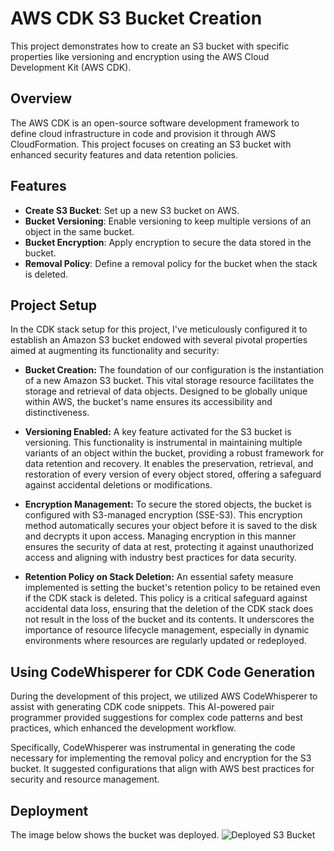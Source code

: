 # AWS CDK S3 Bucket Creation

This project demonstrates how to create an S3 bucket with specific properties like versioning and encryption using the AWS Cloud Development Kit (AWS CDK).

## Overview

The AWS CDK is an open-source software development framework to define cloud infrastructure in code and provision it through AWS CloudFormation. This project focuses on creating an S3 bucket with enhanced security features and data retention policies.

## Features

- **Create S3 Bucket**: Set up a new S3 bucket on AWS.
- **Bucket Versioning**: Enable versioning to keep multiple versions of an object in the same bucket.
- **Bucket Encryption**: Apply encryption to secure the data stored in the bucket.
- **Removal Policy**: Define a removal policy for the bucket when the stack is deleted.

## Project Setup

In the CDK stack setup for this project, I've meticulously configured it to establish an Amazon S3 bucket endowed with several pivotal properties aimed at augmenting its functionality and security:

- **Bucket Creation:** The foundation of our configuration is the instantiation of a new Amazon S3 bucket. This vital storage resource facilitates the storage and retrieval of data objects. Designed to be globally unique within AWS, the bucket's name ensures its accessibility and distinctiveness.

- **Versioning Enabled:** A key feature activated for the S3 bucket is versioning. This functionality is instrumental in maintaining multiple variants of an object within the bucket, providing a robust framework for data retention and recovery. It enables the preservation, retrieval, and restoration of every version of every object stored, offering a safeguard against accidental deletions or modifications.

- **Encryption Management:** To secure the stored objects, the bucket is configured with S3-managed encryption (SSE-S3). This encryption method automatically secures your object before it is saved to the disk and decrypts it upon access. Managing encryption in this manner ensures the security of data at rest, protecting it against unauthorized access and aligning with industry best practices for data security.

- **Retention Policy on Stack Deletion:** An essential safety measure implemented is setting the bucket's retention policy to be retained even if the CDK stack is deleted. This policy is a critical safeguard against accidental data loss, ensuring that the deletion of the CDK stack does not result in the loss of the bucket and its contents. It underscores the importance of resource lifecycle management, especially in dynamic environments where resources are regularly updated or redeployed.

## Using CodeWhisperer for CDK Code Generation

During the development of this project, we utilized AWS CodeWhisperer to assist with generating CDK code snippets. This AI-powered pair programmer provided suggestions for complex code patterns and best practices, which enhanced the development workflow.

Specifically, CodeWhisperer was instrumental in generating the code necessary for implementing the removal policy and encryption for the S3 bucket. It suggested configurations that align with AWS best practices for security and resource management.

## Deployment

The image below shows the bucket was deployed.
![Deployed S3 Bucket](./images/hellocdk-s3-deployed.png)
